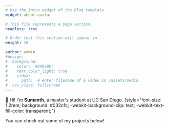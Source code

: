 ```yaml
---
# Use the Intro widget of the Blog template
widget: about.avatar

# This file represents a page section.
headless: true

# Order that this section will appear in.
weight: 10

author: admin
#design:
#  background:
#    color: '#090a0b'
#    text_color_light: true
#    video:
#      path:  # enter filename of a video in /assets/media
#  css_class: fullscreen
---
```


👋 Hi! I'm **Sumanth**, a master's student at UC San Diego. 
{style="font-size: 1.2rem; background: #032cfc; -webkit-background-clip: text; -webkit-text-fill-color: transparent;"}

You can check out some of my projects below! 
